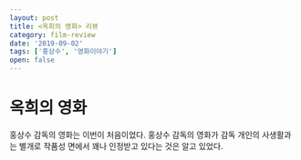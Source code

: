 ```yaml
---
layout: post
title: <옥희의 영화> 리뷰
category: film-review
date: '2019-09-02'
tags: ['홍상수', '영화이야기']
open: false
---
```


# 옥희의 영화

홍상수 감독의 영화는 이번이 처음이었다. 홍상수 감독의 영화가 감독 개인의 사생활과는 별개로 작품성 면에서 꽤나 인정받고 있다는 것은 알고 있었다.
